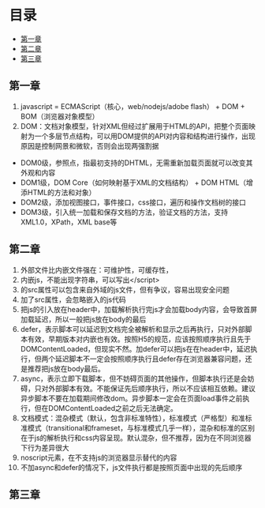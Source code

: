# 目录
* [第一章](#第一章)
* [第二章](#第二章)
* [第三章](#第三章)


## 第一章
1. javascript = ECMAScript（核心，web/nodejs/adobe flash） + DOM + BOM（浏览器对象模型）
2. DOM：文档对象模型，针对XML但经过扩展用于HTML的API，把整个页面映射为一个多层节点结构，可以用DOM提供的API对内容和结构进行操作，出现原因是控制网景和微软，否则会出现两强割据
* DOM0级，参照点，指最初支持的DHTML，无需重新加载页面就可以改变其外观和内容
* DOM1级，DOM Core（如何映射基于XML的文档结构） + DOM HTML（增添HTML的方法和对象）
* DOM2级，添加视图接口，事件接口，css接口，遍历和操作文档树的接口
* DOM3级，引入统一加载和保存文档的方法，验证文档的方法，支持XML1.0，XPath，XML base等

## 第二章
1. 外部文件比内嵌文件强在：可维护性，可缓存性，
2. 内嵌js，不能出现</script>字符串，可以写出<\/script>
3. </script>的src属性可以包含来自外域的js文件，但有争议，容易出现安全问题
4. 加了src属性，会忽略嵌入的js代码
5. 把js的引入放在header中，加载解析执行完js才会加载body内容，会导致首屏加载延迟，所以一般把js放在body的最后
6. defer，表示脚本可以延迟到文档完全被解析和显示之后再执行，只对外部脚本有效，早期版本对内嵌也有效。按照H5的规范，应该按照顺序执行且先于DOMContentLoaded，但现实不然。加defer可以把js在在header中，延迟执行，但两个延迟脚本不一定会按照顺序执行且defer存在浏览器兼容问题，还是推荐把js放在body最后。
7. async，表示立即下载脚本，但不妨碍页面的其他操作，但脚本执行还是会妨碍，只对外部脚本有效。不能保证先后顺序执行，所以不应该相互依赖。建议异步脚本不要在加载期间修改dom。异步脚本一定会在页面load事件之前执行，但在DOMContentLoaded之前之后无法确定。
8. 文档模式：混杂模式（默认，包含非标准特性），标准模式（严格型）和准标准模式（transitional和frameset，与标准模式几乎一样），混杂和标准的区别在于js的解析执行和css内容呈现。默认混杂，但不推荐，因为在不同浏览器下行为差异很大
9. noscript元素，在不支持js的浏览器显示替代的内容
10. 不加async和defer的情况下，js文件执行都是按照页面中出现的先后顺序

## 第三章